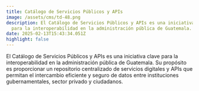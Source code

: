 ```yaml
---
title: Catálogo de Servicios Públicos y APIs
image: /assets/cms/td-48.png
description: El Catálogo de Servicios Públicos y APIs es una iniciativa clave
  para la interoperabilidad en la administración pública de Guatemala.
date: 2025-02-13T15:43:34.051Z
highlight: false
---
```

El Catálogo de Servicios Públicos y APIs es una iniciativa clave para la interoperabilidad en la administración pública de Guatemala. Su propósito es proporcionar un repositorio centralizado de servicios digitales y APIs que permitan el intercambio eficiente y seguro de datos entre instituciones gubernamentales, sector privado y ciudadanos.